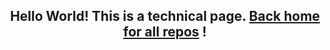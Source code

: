 <h2 align="center">Hello World! This is a technical page. <a href="https://github.com/cantina-moronia">Back home for all repos</a> !</h2>
